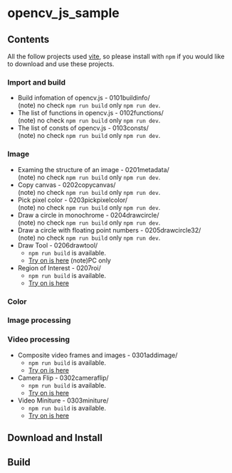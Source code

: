 # opencv_js_sample

## Contents
All the follow projects used [vite](https://vitejs.dev/), so please install with `npm` if you would like to download and use these projects. 

### Import and build
- Build infomation of opencv.js - 0101buildinfo/<br>
  (note) no check `npm run build` only `npm run dev`.
- The list of functions in opencv.js - 0102functions/<br>
   (note) no check `npm run build` only `npm run dev`.
- The list of consts of opencv.js - 0103consts/<br>
   (note) no check `npm run build` only `npm run dev`.

### Image
- Examing the structure of an image - 0201metadata/<br>
  (note) no check `npm run build` only `npm run dev`.
- Copy canvas - 0202copycanvas/<br>
  (note) no check `npm run build` only `npm run dev`.
- Pick pixel color - 0203pickpixelcolor/<br>
  (note) no check `npm run build` only `npm run dev`.
- Draw a circle in monochrome - 0204drawcircle/<br>
   (note) no check `npm run build` only `npm run dev`.
- Draw a circle with floating point numbers - 0205drawcircle32/<br>
   (note) no check `npm run build` only `npm run dev`.
- Draw Tool - 0206drawtool/<br>
  - `npm run build` is available.<br>
  - [Try on is here](https://edison-garden.tokyo/opencv/paint/) (note)PC only
- Region of Interest - 0207roi/<br>
  - `npm run build` is available.<br>
  - [Try on is here](https://edison-garden.tokyo/opencv/roi/)

### Color


### Image processing


### Video processing
- Composite video frames and images - 0301addimage/<br>
  - `npm run build` is available.<br>
  - [Try on is here](https://edison-garden.tokyo/opencv/videoadd/)
- Camera Flip - 0302cameraflip/<br>
  - `npm run build` is available.<br>
  - [Try on is here](https://edison-garden.tokyo/opencv/videoflip/)
- Video Miniture - 0303miniture/
  - `npm run build` is available.<br>
  - [Try on is here](https://edison-garden.tokyo/opencv/miniture/)

## Download and Install


## Build


